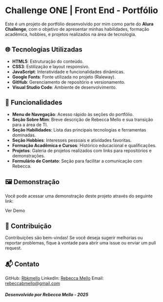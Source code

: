 # Challenge ONE | Front End - Portfólio

Este é um projeto de portfólio desenvolvido por mim como parte do **Alura Challenge**, com o objetivo de apresentar minhas habilidades, formação acadêmica, hobbies, e projetos realizados na área de tecnologia.

## 🌐 Tecnologias Utilizadas

- **HTML5**: Estruturação do conteúdo.
- **CSS3**: Estilização e layout responsivo.
- **JavaScript**: Interatividade e funcionalidades dinâmicas.
- **Google Fonts**: Fonte utilizada no projeto (Raleway).
- **GitHub**: Gerenciamento de repositório e versionamento.
- **Visual Studio Code**: Ambiente de desenvolvimento.

## 📖 Funcionalidades

- **Menu de Navegação**: Acesso rápido às seções do portfólio.
- **Seção Sobre Mim**: Breve descrição de Rebecca Mello e sua transição para a área de TI.
- **Seção Habilidades**: Lista das principais tecnologias e ferramentas dominadas.
- **Seção Hobbies**: Interesses pessoais e atividades favoritas.
- **Formação Acadêmica e Cursos**: Histórico educacional e qualificações.
- **Projetos**: Galeria de projetos realizados com links para repositórios e demonstrações.
- **Formulário de Contato**: Seção para facilitar a comunicação com Rebecca.

## 🖼️ Demonstração
Você pode acessar uma demonstração deste projeto através do seguinte link:

Ver Demo


## 🤝 Contribuição
Contribuições são bem-vindas! Se você deseja sugerir melhorias ou reportar problemas, fique à vontade para abrir uma issue ou enviar um pull request.

## 📬 Contato
GitHub: [Rbkmello](https://github.com/Rbkmello)
LinkedIn: [Rebecca Mello](https://www.linkedin.com/in/rebeccabmello/)
Email: rebeccabmello@gmail.com
##### Desenvolvido por Rebecca Mello - 2025
